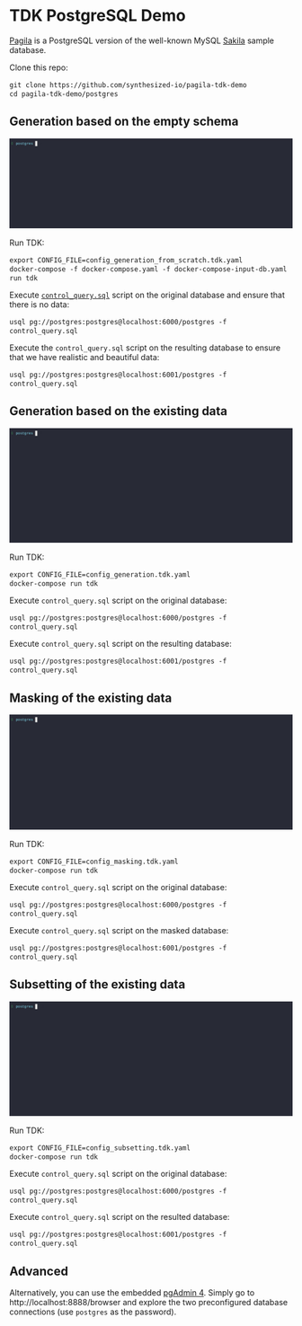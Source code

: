 # TDK PostgreSQL Demo

[Pagila](https://github.com/devrimgunduz/pagila) is a PostgreSQL version of the well-known MySQL [Sakila](https://dev.mysql.com/doc/sakila/en) sample database.

Clone this repo:
```shell
git clone https://github.com/synthesized-io/pagila-tdk-demo
cd pagila-tdk-demo/postgres
```


## Generation based on the empty schema

![generation from scratch demo](generation_from_scratch.gif)

Run TDK:
```shell
export CONFIG_FILE=config_generation_from_scratch.tdk.yaml
docker-compose -f docker-compose.yaml -f docker-compose-input-db.yaml run tdk
```

Execute [`control_query.sql`](control_query.sql) script on the original database and ensure that there is no data:
```shell
usql pg://postgres:postgres@localhost:6000/postgres -f control_query.sql
```

Execute the `control_query.sql` script on the resulting database to ensure that we have realistic and beautiful data:
```shell
usql pg://postgres:postgres@localhost:6001/postgres -f control_query.sql
```


## Generation based on the existing data

![generation demo](generation.gif)

Run TDK:
```shell
export CONFIG_FILE=config_generation.tdk.yaml
docker-compose run tdk
```

Execute `control_query.sql` script on the original database:
```shell
usql pg://postgres:postgres@localhost:6000/postgres -f control_query.sql
```

Execute `control_query.sql` script on the resulting database:
```shell
usql pg://postgres:postgres@localhost:6001/postgres -f control_query.sql
```


## Masking of the existing data

![masking demo](masking.gif)

Run TDK:
```shell
export CONFIG_FILE=config_masking.tdk.yaml
docker-compose run tdk
```

Execute `control_query.sql` script on the original database:
```shell
usql pg://postgres:postgres@localhost:6000/postgres -f control_query.sql
```

Execute `control_query.sql` script on the masked database:
```shell
usql pg://postgres:postgres@localhost:6001/postgres -f control_query.sql
```


## Subsetting of the existing data

![subsetting demo](subsetting.gif)

Run TDK:
```shell
export CONFIG_FILE=config_subsetting.tdk.yaml
docker-compose run tdk
```

Execute `control_query.sql` script on the original database:
```shell
usql pg://postgres:postgres@localhost:6000/postgres -f control_query.sql
```

Execute `control_query.sql` script on the resulted database:
```shell
usql pg://postgres:postgres@localhost:6001/postgres -f control_query.sql
```


## Advanced

Alternatively, you can use the embedded [pgAdmin 4](https://www.pgadmin.org/download). Simply go to http://localhost:8888/browser and explore the two preconfigured database connections (use `postgres` as the password).
